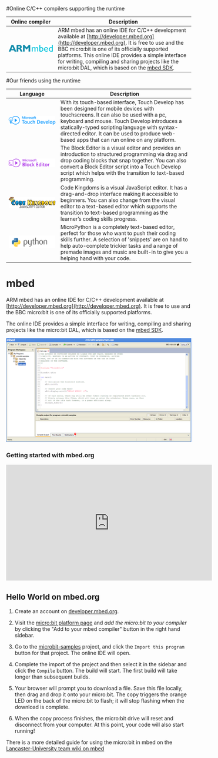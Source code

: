 #Online C/C++ compilers supporting the runtime

| Online compiler | Description |
| --- |-------------|
| [![ARM mbed](resources/logos/mbed.png)](#mbed) | ARM mbed has an online IDE for C/C++ development available at [http://developer.mbed.org](http://developer.mbed.org). It is free to use and the BBC micro:bit is one of its officially supported platforms. This online IDE provides a simple interface for writing, compiling and sharing projects like the micro:bit DAL, which is based on the [mbed SDK](https://github.com/mbedmicro/mbed). |

#Our friends using the runtime

| Language | Description |
| ------------- |-------------|
| [![Microsoft Touch Develop](resources/logos/touchdevelop.png)](https://www.microbit.co.uk/create-code) | With its touch-based interface, Touch Develop has been designed for mobile devices with touchscreens. It can also be used with a pc, keyboard and mouse. Touch Develop introduces a statically-typed scripting language with syntax-directed editor. It can be used to produce web-based apps that can run online on any platform. |
| [![Microsoft Block Editor](resources/logos/blocks.png)](https://www.microbit.co.uk/create-code) | The Block Editor is a visual editor and provides an introduction to structured programming via drag and drop coding blocks that snap together. You can also convert a Block Editor script into a Touch Develop script which helps with the transition to text-based programming. |
| [![Code Kingdoms JavaScript](resources/logos/codekingdoms.png)](https://www.microbit.co.uk/create-code) | Code Kingdoms is a visual JavaScript editor. It has a drag-and-drop interface making it accessible to beginners. You can also change from the visual editor to a text-based editor which supports the transition to text-based programming as the learner’s coding skills progress. |
| [![MicroPython](resources/logos/python.png)](https://www.microbit.co.uk/create-code) | MicroPython is a completely text-based editor, perfect for those who want to push their coding skills further. A selection of 'snippets' are on hand to help auto-complete trickier tasks and a range of premade images and music are built-in to give you a helping hand with your code. |

# mbed

ARM mbed has an online IDE for C/C++ development available at [http://developer.mbed.org](http://developer.mbed.org). It is free to use and the BBC micro:bit is one of its officially supported platforms.

The online IDE provides a simple interface for writing, compiling and sharing projects like the micro:bit DAL, which is based on the [mbed SDK](https://github.com/mbedmicro/mbed).

![mbed.org online compiler screenshot](resources/mbed-compiler.png)

### Getting started with mbed.org

<iframe width="560" height="315" src="https://www.youtube.com/embed/L5TcmFFD0iw?list=PLiVCejcvpsetJ1n9nRXzLWvE4dp4RwGOf" frameborder="0" allowfullscreen></iframe>

## Hello World on mbed.org

1. Create an account on [developer.mbed.org](https://developer.mbed.org/account/signup).

1. Visit the [micro:bit platform page](https://developer.mbed.org/platforms/Microbit/) and *add the micro:bit to your compiler* by clicking the "Add to your mbed compiler" button in the right hand sidebar.

1. Go to the [microbit-samples](https://developer.mbed.org/teams/Lancaster-University/code/microbit-samples/?platform=Microbit) project, and click the `Import this program` button for that project. The online IDE will open.

1. Complete the import of the project and then select it in the sidebar and click the `Compile` button. The build will start. The first build will take longer than subsequent builds.

1. Your browser will prompt you to download a file. Save this file locally, then drag and drop it onto your micro:bit. The copy triggers the orange LED on the back of the micro:bit to flash; it will stop flashing when the download is complete.

1. When the copy process finishes, the micro:bit drive will reset and disconnect from your computer. At this point, your code will also start running!

There is a more detailed guide for using the micro:bit in mbed on the [Lancaster-University team wiki on mbed](https://developer.mbed.org/teams/Lancaster-University/wiki/MicrobitGettingStarted)
